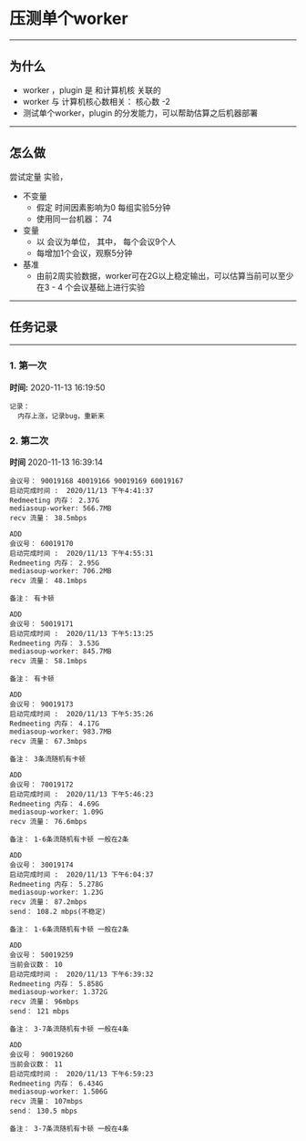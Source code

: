 # 压测单个worker
---
## 为什么
* worker ，plugin 是 和计算机核 关联的
* worker 与 计算机核心数相关： 核心数 -2 
* 测试单个worker，plugin 的分发能力，可以帮助估算之后机器部署

---
## 怎么做
尝试定量 实验，
* 不变量
  * 假定 时间因素影响为0 每组实验5分钟
  * 使用同一台机器： 74
* 变量
  * 以 会议为单位， 其中， 每个会议9个人
  * 每增加1个会议，观察5分钟
* 基准
  * 由前2周实验数据，worker可在2G以上稳定输出，可以估算当前可以至少在3 - 4 个会议基础上进行实验

---
## 任务记录
---
### 1. 第一次
**时间:** 2020-11-13 16:19:50
```
记录： 
  内存上涨，记录bug，重新来
```

### 2. 第二次
**时间** 2020-11-13 16:39:14
```
会议号： 90019168 40019166 90019169 60019167
启动完成时间 :  2020/11/13 下午4:41:37
Redmeeting 内存： 2.37G
mediasoup-worker: 566.7MB
recv 流量： 38.5mbps
```

```
ADD
会议号： 60019170
启动完成时间 :  2020/11/13 下午4:55:31
Redmeeting 内存： 2.95G
mediasoup-worker: 706.2MB
recv 流量： 48.1mbps

备注： 有卡顿
```
```
ADD
会议号： 50019171
启动完成时间 :  2020/11/13 下午5:13:25
Redmeeting 内存： 3.53G
mediasoup-worker: 845.7MB
recv 流量： 58.1mbps

备注： 有卡顿
```

```
ADD
会议号： 90019173
启动完成时间 :  2020/11/13 下午5:35:26
Redmeeting 内存： 4.17G
mediasoup-worker: 983.7MB
recv 流量： 67.3mbps

备注： 3条流随机有卡顿
```

```
ADD
会议号： 70019172
启动完成时间 :  2020/11/13 下午5:46:23
Redmeeting 内存： 4.69G
mediasoup-worker: 1.09G
recv 流量： 76.6mbps

备注： 1-6条流随机有卡顿 一般在2条
```

```
ADD
会议号： 30019174
启动完成时间 :  2020/11/13 下午6:04:37
Redmeeting 内存： 5.278G
mediasoup-worker: 1.23G
recv 流量： 87.2mbps
send： 108.2 mbps(不稳定)

备注： 1-6条流随机有卡顿 一般在2条
```

```
ADD
会议号： 50019259
当前会议数： 10
启动完成时间 :  2020/11/13 下午6:39:32
Redmeeting 内存： 5.858G
mediasoup-worker: 1.372G
recv 流量： 96mbps
send： 121 mbps

备注： 3-7条流随机有卡顿 一般在4条
```

```
ADD
会议号： 90019260
当前会议数： 11
启动完成时间 :  2020/11/13 下午6:59:23
Redmeeting 内存： 6.434G
mediasoup-worker: 1.506G
recv 流量： 107mbps
send： 130.5 mbps

备注： 3-7条流随机有卡顿 一般在4条
```
